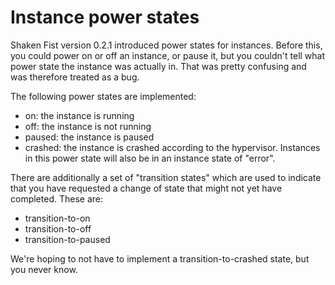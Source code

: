 Instance power states
=====================

Shaken Fist version 0.2.1 introduced power states for instances. Before this, you could power on or off an instance, or pause it, but you couldn't tell what power state the instance was actually in. That was pretty confusing and was therefore treated as a bug.

The following power states are implemented:

* on: the instance is running
* off: the instance is not running
* paused: the instance is paused
* crashed: the instance is crashed according to the hypervisor. Instances in this power state will also be in an instance state of "error".

There are additionally a set of "transition states" which are used to indicate that you have requested a change of state that might not yet have completed. These are:

* transition-to-on
* transition-to-off
* transition-to-paused

We're hoping to not have to implement a transition-to-crashed state, but you never know.
